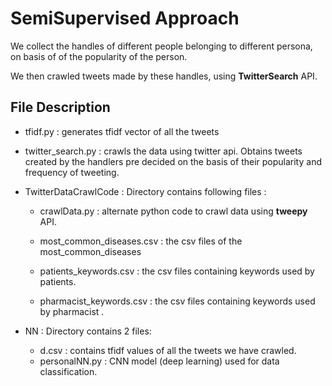 # SemiSupervised Approach

We collect the handles of different people belonging to different persona, on basis of of the popularity of the person.

We then crawled tweets made by these handles, using **TwitterSearch** API.

## File Description 
* tfidf.py : generates tfidf vector of all the tweets
* twitter_search.py : crawls the data using twitter api. Obtains tweets created by the handlers pre decided on the basis of their popularity and frequency of tweeting.
* TwitterDataCrawlCode : Directory contains following files :
  * crawlData.py : alternate python code to crawl data using **tweepy** API.
  
  * most_common_diseases.csv : the csv files of the most_common_diseases
  
  * patients_keywords.csv :  the csv files containing keywords used by patients.
  
  * pharmacist_keywords.csv : the csv files containing keywords used by pharmacist .
  
* NN : Directory contains 2 files:
  * d.csv : contains tfidf values of all the tweets we have crawled.
  * personalNN.py : CNN model (deep learning) used for data classification.
